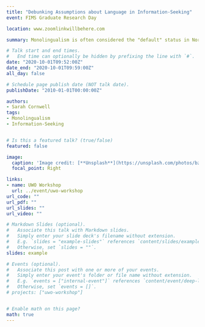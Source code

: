 ```yaml
---
title: "Debunking Assumptions about Language in Information-Seeking"
event: FIMS Graduate Research Day

location: www.zoomlinkwillbehere.com

summary: Monolingualism is often considered the "default" status in North America, and so too in LIS information-seeking scholarship. I present a few quick exemplars from my thesis-in-progress of highly-skilled Multilinguals' Everyday Information Seeking that complicate monolingual assumptions about language skills, information availability, and university pedagogy.

# Talk start and end times.
#   End time can optionally be hidden by prefixing the line with `#`.
date: "2020-10-01T09:52:00Z"
date_end: "2020-10-01T09:59:00Z"
all_day: false

# Schedule page publish date (NOT talk date).
publishDate: "2010-01-01T00:00:00Z"

authors:
- Sarah Cornwell
tags: 
- Monolingualism
- Information-Seeking


# Is this a featured talk? (true/false)
featured: false

image:
  caption: 'Image credit: [**Unsplash**](https://unsplash.com/photos/bzdhc5b3Bxs)'
  focal_point: Right

links:
- name: UWO Workshop
  url: ../event/uwo-workshop
url_code: ""
url_pdf: ""
url_slides: ""
url_video: ""

# Markdown Slides (optional).
#   Associate this talk with Markdown slides.
#   Simply enter your slide deck's filename without extension.
#   E.g. `slides = "example-slides"` references `content/slides/example-slides.md`.
#   Otherwise, set `slides = ""`.
slides: example

# Events (optional).
#   Associate this post with one or more of your events.
#   Simply enter your event's folder or file name without extension.
#   E.g. `events = ["internal-event"]` references `content/event/deep-learning/index.md`.
#   Otherwise, set `events = []`.
# projects: ["uwo-workshop"]


# Enable math on this page?
math: true
---
```

